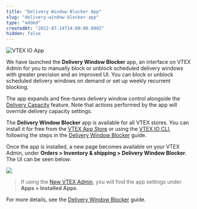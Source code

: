 ```yaml
---
title: "Delivery Window Blocker App"
slug: "delivery-window-blocker-app"
type: "added"
createdAt: "2022-07-14T14:00:00.000Z"
hidden: false
---
```


![VTEX IO App](https://img.shields.io/badge/-VTEX%20IO%20App-orange)

We have launched the **Delivery Window Blocker** app, an interface on VTEX Admin for you to manually block or unblock scheduled delivery windows with greater precision and an improved UI. You can block or unblock scheduled delivery windows on demand or set up weekly recurrent blocking.

The app expands and fine-tunes delivery window control alongside the [Delivery Capacity](https://help.vtex.com/en/tutorial/managing-delivery-capacity--2y217FQZCjD0I1n62yxVcz) feature. Note that actions performed by the app will override delivery capacity settings.

The **Delivery Window Blocker** app is available for all VTEX stores. You can install it for free from the [VTEX App Store](https://apps.vtex.com/vtex-delivery-window-blocker/p) or using the [VTEX IO CLI](https://developers.vtex.com/vtex-developer-docs/docs/vtex-io-documentation-vtex-io-cli-installation-and-command-reference), following the steps in the [Delivery Window Blocker](https://developers.vtex.com/vtex-developer-docs/docs/delivery-window-blocker-app) guide.

Once the app is installed, a new page becomes available on your VTEX Admin, under **Orders > Inventory & shipping > Delivery Window Blocker**. The UI can be seen below:

![](https://cdn.jsdelivr.net/gh/vtexdocs/dev-portal-content@readme-docs/docs/release-notes/ae8d585-image1_16.gif)

> If using the [New VTEX Admin](https://content.vtex.com/join-new-admin-beta-program-en/), you will find the app settings under **Apps > Installed Apps**.

For more details, see the [Delivery Window Blocker](https://developers.vtex.com/vtex-developer-docs/docs/delivery-window-blocker-app) guide.

